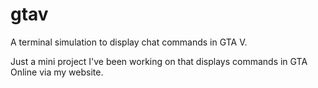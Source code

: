 # gtav
A terminal simulation to display chat commands in GTA V.

Just a mini project I've been working on that displays commands in GTA Online via my website.
